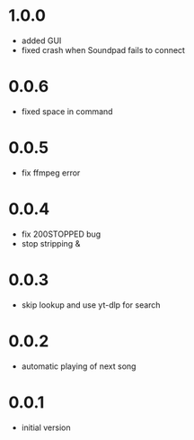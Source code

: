 # 1.0.0

- added GUI
- fixed crash when Soundpad fails to connect

# 0.0.6

- fixed space in command

# 0.0.5

- fix ffmpeg error

# 0.0.4

- fix 200STOPPED bug
- stop stripping &

# 0.0.3

- skip lookup and use yt-dlp for search

# 0.0.2

- automatic playing of next song

# 0.0.1

- initial version
